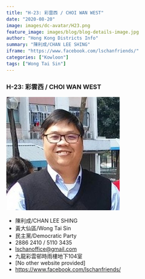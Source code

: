 ```yaml
---
title: "H-23: 彩雲西 / CHOI WAN WEST"
date: "2020-08-20"
image: images/dc-avatar/H23.png
feature_image: images/blog/blog-details-image.jpg
author: "Hong Kong Districts Info"
summary: "陳利成/CHAN LEE SHING"
iframe: "https://www.facebook.com/lschanfriends/"
categories: ["Kowloon"]
tags: ["Wong Tai Sin"]
---
```


### H-23: 彩雲西 / CHOI WAN WEST  
![](/images/dc-avatar/H23.png)  

 - 陳利成/CHAN LEE SHING  
 - 黃大仙區/Wong Tai Sin  
 - 民主黨/Democratic Party  
 - 2886 2410 / 5110 3435  
 - lschanoffice@gmail.com  
 - 九龍彩雲邨時雨樓地下104室  
 - [No other website provided]  
 - https://www.facebook.com/lschanfriends/
